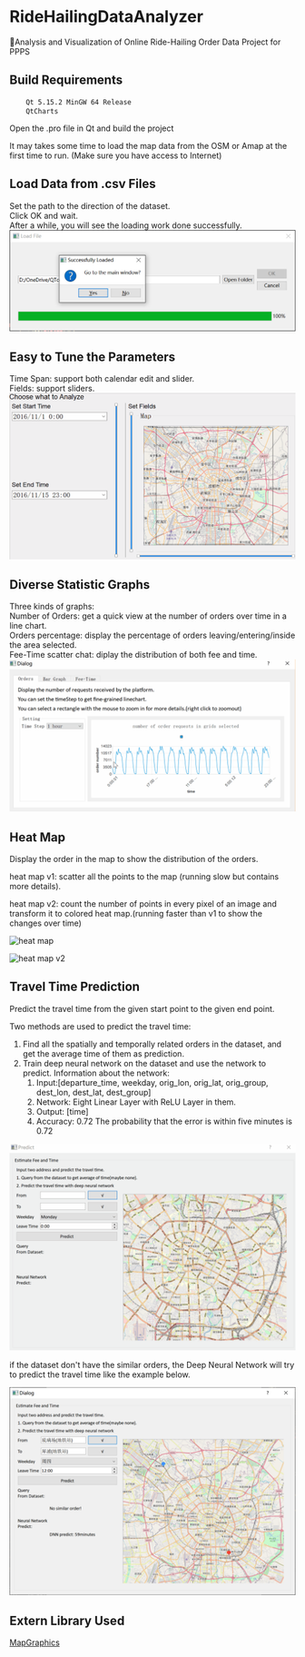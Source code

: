 # RideHailingDataAnalyzer
🚖Analysis and Visualization of Online Ride-Hailing Order Data Project for PPPS

## Build Requirements

```shell
    Qt 5.15.2 MinGW 64 Release
    QtCharts
```
Open the .pro file in Qt and build the project

It may takes some time to load the map data from the OSM or Amap at the first time to run. (Make sure you have access to Internet)

## Load Data from .csv Files

Set the path to the direction of the dataset.  
Click OK and wait.  
After a while, you will see the loading work done successfully.  
![successfully loaded](image/img1.png)

## Easy to Tune the Parameters
Time Span: support both calendar edit and slider.  
Fields: support sliders.
![setting fields and time span](image/img2.gif)

## Diverse Statistic Graphs
Three kinds of graphs:  
Number of Orders: get a quick view at the number of orders over time in a line chart.   
Orders percentage: display the percentage of orders leaving/entering/inside the area selected.  
Fee-Time scatter chat: diplay the distribution of both fee and time.
![statistic graph](image/img3.gif)

## Heat Map

Display the order in the map to show the distribution of the orders.  

heat map v1: scatter all the points to the map (running slow but contains more details).

heat map v2: count the number of points in every pixel of an image and transform it to colored heat map.(running faster than v1 to show the changes over time)

![heat map](image/img4.gif)

![heat map v2](image/img5.gif)

##  Travel Time Prediction

Predict the travel time from the given start point to the given end point.

Two methods are used to predict the travel time:

1. Find all the spatially and temporally related orders in the dataset, and get the average time of them as prediction.
2. Train deep neural network on the dataset and use the network to predict. Information about the network:
   1. Input:[departure_time,  weekday, orig_lon, orig_lat, orig_group, dest_lon, dest_lat, dest_group]
   2. Network: Eight Linear Layer with ReLU Layer in them.
   3. Output: [time]   
   4. Accuracy: 0.72 The probability that the error is within five minutes is 0.72   

![Prediction](image/img6.gif)

if the dataset don't have the similar orders, the Deep Neural Network will try to predict the travel time like the example below.

![predict with no similar order](image/img7.png)

## Extern Library Used

[MapGraphics](https://github.com/raptorswing/MapGraphics) 